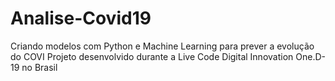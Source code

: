 # Analise-Covid19
Criando modelos com Python e Machine Learning para prever a evolução do COVI
Projeto desenvolvido durante a Live Code Digital Innovation One.D-19 no Brasil
